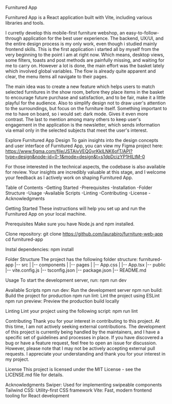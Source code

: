 Furnitured App

 Furnitured App is a React application built with Vite, including various libraries and tools.
 
 I curretly develop this mobile-first furniture webshop, an easy-to-follow-through application for the best user experience.
 The backend, UX/UI, and the entire design process is my only work, even though i studied mainly frontend skills. 
 This is the first application i started all by myself from the very beginning to the point i am at right now. 
 Which means, desktop views, some filters, toasts and post methods are painfully missing, and waiting for me to carry on.
 However a lot is done, the main effort was the basket lately which involved global variables. The flow is already quite apparent and clear, the menu items all navigate to their pages.
 
 The main idea was to create a new feature which helps users to match selected furnitures in the show room, before they place items in the basket to encourage future purchase and satisfaction,
 and to be fair, make it a little playful for the audience.
 Also to simplify design not to draw user's attention to the surroundings, but focus on the furniture itself. Something important to me to have on board, so i would set: dark mode. Gives it even more contrast.
 The last to mention among many others to keep user's engagement in the application is the newsletter, which sends information via email only in the selected subjects that meet the user's interest.

Explore Furnitured App Design
 To gain insights into the design concepts and user interface of Furnitured App, you can view my Figma project here:
  https://www.figma.com/file/JSTAivVEQGyrKkILNK6ofT/API?type=design&node-id=0-1&mode=design&t=s1dpDcizYP1HILtM-0
 
 For those interested in the technical aspects, the codebase is also available for review.
 Your insights are incredibly valuable at this stage, and I welcome your feedback as I actively work on shaping Furnitured App.

Table of Contents
 -Getting Started
 -Prerequisites
 -Installation
 -Folder Structure
 -Usage
 -Available Scripts
 -Linting
 -Contributing
 -License
 -Acknowledgments

Getting Started
 These instructions will help you set up and run the Furnitured App on your local machine.

Prerequisites
 Make sure you have Node.js and npm installed.

Clone repository:
 git clone https://github.com/laurabiro/furniture-web-app
 cd furnitured-app

Instal dependencies:
 npm install

Folder Structure
 The project has the following folder structure:
 furnitured-app
 |-- src
 |   |-- components
 |   |-- pages
 |   |-- App.css
 |   |-- App.tsx
 |-- public
 |-- vite.config.js
 |-- tsconfig.json
 |-- package.json
 |-- README.md

Usage
 To start the development server, run:
 npm run dev

Available Scripts
 npm run dev: Run the development server
 npm run build: Build the project for production
 npm run lint: Lint the project using ESLint
 npm run preview: Preview the production build locally

Linting
 Lint your project using the following script:
 npm run lint

Contributing
 Thank you for your interest in contributing to this project. At this time, I am not actively seeking external contributions. 
 The development of this project is currently being handled by the maintainers, and I have a specific set of guidelines and processes in place.
 If you have discovered a bug or have a feature request, feel free to open an issue for discussion. However, please note that I may not be actively accepting external pull requests.
 I appreciate your understanding and thank you for your interest in my project.

License
 This project is licensed under the MIT License - see the LICENSE.md file for details.

Acknowledgments
 Swiper: Used for implementing swipeable components
 Tailwind CSS: Utility-first CSS framework
 Vite: Fast, modern frontend tooling for React development
